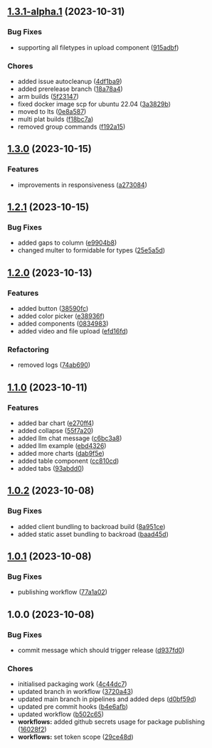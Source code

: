 ## [1.3.1-alpha.1](https://github.com/sudomakes/backroad/compare/v1.3.0...v1.3.1-alpha.1) (2023-10-31)


### Bug Fixes

* supporting all filetypes in upload component ([915adbf](https://github.com/sudomakes/backroad/commit/915adbf05858c703f5b79bb6d238510a3cc747a4))


### Chores

* added issue autocleanup ([4df1ba9](https://github.com/sudomakes/backroad/commit/4df1ba9bfeb62ed5c9039e7a6efce6f9d81070ad))
* added prerelease branch ([18a78a4](https://github.com/sudomakes/backroad/commit/18a78a4ba1f38e6579010ce7124ba6a9915df8e8))
* arm builds ([5f23147](https://github.com/sudomakes/backroad/commit/5f23147ac8c6195a28de8027a30aa82932cffcef))
* fixed docker image scp for ubuntu 22.04 ([3a3829b](https://github.com/sudomakes/backroad/commit/3a3829b12716522d5d726eeb415fc209d6b785f6))
* moved to lts ([0e8a587](https://github.com/sudomakes/backroad/commit/0e8a58770f51752a69a48d4a64ecd63e3cb45e85))
* multi plat builds ([f18bc7a](https://github.com/sudomakes/backroad/commit/f18bc7a52e0abba4e1016e8f2d684a56c0481f1b))
* removed group commands ([f192a15](https://github.com/sudomakes/backroad/commit/f192a15d7409ecd1a3464eb9ae4e574ca507a8e7))

## [1.3.0](https://github.com/sudomakes/backroad/compare/v1.2.1...v1.3.0) (2023-10-15)


### Features

* improvements in responsiveness ([a273084](https://github.com/sudomakes/backroad/commit/a273084e8178ac2671f2a6d62736992671e22d27))

## [1.2.1](https://github.com/sudomakes/backroad/compare/v1.2.0...v1.2.1) (2023-10-15)


### Bug Fixes

* added gaps to column ([e9904b8](https://github.com/sudomakes/backroad/commit/e9904b8b6ee0aa324747f0753a52902817d733d7))
* changed multer to formidable for types ([25e5a5d](https://github.com/sudomakes/backroad/commit/25e5a5dbc27bcb940c676f48a378106f5475d1ca))

## [1.2.0](https://github.com/sudomakes/backroad/compare/v1.1.0...v1.2.0) (2023-10-13)


### Features

* added button ([38590fc](https://github.com/sudomakes/backroad/commit/38590fc399178c756d9e4451ec7bc2e9adfae23f))
* added color picker ([e38936f](https://github.com/sudomakes/backroad/commit/e38936f8e5ac54546a8f912152f56b83c9d56396))
* added components ([0834983](https://github.com/sudomakes/backroad/commit/0834983d2fd35bc644a73b1383b2becb5ee6c811))
* added video and file upload ([efd16fd](https://github.com/sudomakes/backroad/commit/efd16fdc3ab47c48df289eb019583cabb2d1737f))


### Refactoring

* removed logs ([74ab690](https://github.com/sudomakes/backroad/commit/74ab6905331fdffc2c232738e66a5f717cfb74d3))

## [1.1.0](https://github.com/sudomakes/backroad/compare/v1.0.2...v1.1.0) (2023-10-11)


### Features

* added bar chart ([e270ff4](https://github.com/sudomakes/backroad/commit/e270ff4073c54372967d65702d02f04dd70de04c))
* added collapse ([55f7a20](https://github.com/sudomakes/backroad/commit/55f7a20397ccdaf50403b52490e79d7d01e90a3b))
* added llm chat message ([c6bc3a8](https://github.com/sudomakes/backroad/commit/c6bc3a83d86654fd2bea042abbd2c3cb91761b28))
* added llm example ([ebd4326](https://github.com/sudomakes/backroad/commit/ebd4326988f6e7c78055e2ef62957d744f95849d))
* added more charts ([dab9f5e](https://github.com/sudomakes/backroad/commit/dab9f5e88ff7b0c244591b38963d565c339e42c0))
* added table component ([cc810cd](https://github.com/sudomakes/backroad/commit/cc810cde2abf6af6389ddbb0b4ebca0d2d858504))
* added tabs ([93abdd0](https://github.com/sudomakes/backroad/commit/93abdd0cdd96b0d571a6a5741ed12daf6c99f1f9))

## [1.0.2](https://github.com/sudomakes/backroad/compare/v1.0.1...v1.0.2) (2023-10-08)


### Bug Fixes

* added client bundling to backroad build ([8a951ce](https://github.com/sudomakes/backroad/commit/8a951ce9a3126f6e0f154e8ad062fe7b3ec85f08))
* added static asset bundling to backroad ([baad45d](https://github.com/sudomakes/backroad/commit/baad45d1ef12374fea213bd21e2bceaae6355787))

## [1.0.1](https://github.com/sudomakes/backroad/compare/v1.0.0...v1.0.1) (2023-10-08)


### Bug Fixes

* publishing workflow ([77a1a02](https://github.com/sudomakes/backroad/commit/77a1a02d3e1fbf7a86358d3d531c5e8952564616))

## 1.0.0 (2023-10-08)


### Bug Fixes

* commit message which should trigger release ([d937fd0](https://github.com/sudomakes/backroad/commit/d937fd0b37d13b471b29924a5fb3f3686506d7a6))


### Chores

* initialised packaging work ([4c44dc7](https://github.com/sudomakes/backroad/commit/4c44dc743c8c3fcfe29f352897ed037741e60926))
* updated branch in workflow ([3720a43](https://github.com/sudomakes/backroad/commit/3720a434789dace1c2b44aec157ce284744254d2))
* updated main branch in pipelines and added deps ([d0bf59d](https://github.com/sudomakes/backroad/commit/d0bf59da23748ff55457072335578608e47b018f))
* updated pre commit hooks ([b4e6afb](https://github.com/sudomakes/backroad/commit/b4e6afb2c3b5e664867db9c7252c3beeb14db49e))
* updated workflow ([b502c65](https://github.com/sudomakes/backroad/commit/b502c65a439db717ccf93a37c50d6523aa9f3ef3))
* **workflows:** added github secrets usage for package publishing ([16028f2](https://github.com/sudomakes/backroad/commit/16028f2a1ece6152858afbf38e3a8294f8939d33))
* **workflows:** set token scope ([29ce48d](https://github.com/sudomakes/backroad/commit/29ce48d00e2e7a2680aa35a74e5dc11d5a4113fa))
